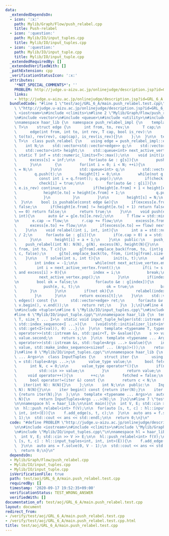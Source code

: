 ```yaml
---
data:
  _extendedDependsOn:
  - icon: ':x:'
    path: Mylib/Graph/Flow/push_relabel.cpp
    title: Push-relabel
  - icon: ':question:'
    path: Mylib/IO/input_tuples.cpp
    title: Mylib/IO/input_tuples.cpp
  - icon: ':question:'
    path: Mylib/IO/input_tuple.cpp
    title: Mylib/IO/input_tuple.cpp
  _extendedRequiredBy: []
  _extendedVerifiedWith: []
  _pathExtension: cpp
  _verificationStatusIcon: ':x:'
  attributes:
    '*NOT_SPECIAL_COMMENTS*': ''
    PROBLEM: http://judge.u-aizu.ac.jp/onlinejudge/description.jsp?id=GRL_6_A
    links:
    - http://judge.u-aizu.ac.jp/onlinejudge/description.jsp?id=GRL_6_A
  bundledCode: "#line 1 \"test/aoj/GRL_6_A/main.push_relabel.test.cpp\"\n#define PROBLEM\
    \ \"http://judge.u-aizu.ac.jp/onlinejudge/description.jsp?id=GRL_6_A\"\n\n#include\
    \ <iostream>\n#include <climits>\n#line 2 \"Mylib/Graph/Flow/push_relabel.cpp\"\
    \n#include <vector>\n#include <queue>\n#include <utility>\n#include <limits>\n\
    \nnamespace haar_lib {\n  namespace push_relabel_impl {\n    template <typename\
    \ T>\n    struct edge {\n      int from, to, rev;\n      T cap;\n      bool is_rev;\n\
    \      edge(int from, int to, int rev, T cap, bool is_rev):\n        from(from),\
    \ to(to), rev(rev), cap(cap), is_rev(is_rev){}\n    };\n  }\n\n  template <typename\
    \ T>\n  class push_relabel {\n    using edge = push_relabel_impl::edge<T>;\n\n\
    \    int N;\n    std::vector<std::vector<edge>> g;\n    std::vector<T> excess;\n\
    \    std::vector<int> height;\n    std::queue<int> next_active_vertex;\n    constexpr\
    \ static T inf = std::numeric_limits<T>::max();\n\n    void init(int s, int t){\n\
    \      excess[s] = inf;\n\n      for(auto &e : g[s]){\n        push(e, s, t);\n\
    \      }\n\n      {\n        for(int i = 0; i < N; ++i){\n          height[i]\
    \ = N;\n        }\n\n        std::queue<int> q;\n        std::vector<bool> check(N);\n\
    \        q.push(t);\n        height[t] = 0;\n\n        while(not q.empty()){\n\
    \          const int i = q.front(); q.pop();\n\n          if(check[i]) continue;\n\
    \          check[i] = true;\n\n          for(auto &e : g[i]){\n            if(not\
    \ e.is_rev) continue;\n            if(height[e.from] + 1 < height[e.to]){\n  \
    \            height[e.to] = height[e.from] + 1;\n              q.push(e.to);\n\
    \            }\n          }\n        }\n\n        height[s] = N;\n      }\n  \
    \  }\n\n    bool is_pushable(const edge &e){\n      if(excess[e.from] == 0) return\
    \ false;\n      if(height[e.from] != height[e.to] + 1) return false;\n      if(e.cap\
    \ == 0) return false;\n      return true;\n    }\n\n    void push(edge &e, int,\
    \ int){\n      auto &r = g[e.to][e.rev];\n\n      T flow = std::min(e.cap, excess[e.from]);\n\
    \n      e.cap -= flow;\n      r.cap += flow;\n\n      excess[e.from] -= flow;\n\
    \      excess[e.to] += flow;\n\n      if(excess[e.to] == flow) next_active_vertex.push(e.to);\n\
    \    }\n\n    void relabel(int i, int, int){\n      int a = std::numeric_limits<int>::max()\
    \ / 2;\n      for(auto &e : g[i]){\n        if(e.cap > 0) a = std::min(a, height[e.to]);\n\
    \      }\n\n      height[i] = a + 1;\n    }\n\n  public:\n    push_relabel(){}\n\
    \    push_relabel(int N): N(N), g(N), excess(N), height(N){}\n\n    void add_edge(int\
    \ from, int to, T c){\n      g[from].emplace_back(from, to, (int)g[to].size(),\
    \ c, false);\n      g[to].emplace_back(to, from, (int)g[from].size() - 1, 0, true);\n\
    \    }\n\n    T solve(int s, int t){\n      init(s, t);\n\n      while(true){\n\
    \        int index = -1;\n\n        while(not next_active_vertex.empty()){\n \
    \         int i = next_active_vertex.front();\n          if(i != s and i != t\
    \ and excess[i] > 0){\n            index = i;\n            break;\n          }\n\
    \          next_active_vertex.pop();\n        }\n\n        if(index == -1) break;\n\
    \n        bool ok = false;\n        for(auto &e : g[index]){\n          if(is_pushable(e)){\n\
    \            push(e, s, t);\n            ok = true;\n            break;\n    \
    \      }\n        }\n\n        if(not ok){\n          relabel(index, s, t);\n\
    \        }\n      }\n\n      return excess[t];\n    }\n\n    std::vector<edge>\
    \ edges() const {\n      std::vector<edge> ret;\n      for(auto &v : g) ret.insert(ret.end(),\
    \ v.begin(), v.end());\n      return ret;\n    }\n  };\n}\n#line 4 \"Mylib/IO/input_tuples.cpp\"\
    \n#include <tuple>\n#line 6 \"Mylib/IO/input_tuples.cpp\"\n#include <initializer_list>\n\
    #line 6 \"Mylib/IO/input_tuple.cpp\"\n\nnamespace haar_lib {\n  template <typename\
    \ T, size_t ... I>\n  static void input_tuple_helper(std::istream &s, T &val,\
    \ std::index_sequence<I ...>){\n    (void)std::initializer_list<int>{(void(s >>\
    \ std::get<I>(val)), 0) ...};\n  }\n\n  template <typename T, typename U>\n  std::istream&\
    \ operator>>(std::istream &s, std::pair<T, U> &value){\n    s >> value.first >>\
    \ value.second;\n    return s;\n  }\n\n  template <typename ... Args>\n  std::istream&\
    \ operator>>(std::istream &s, std::tuple<Args ...> &value){\n    input_tuple_helper(s,\
    \ value, std::make_index_sequence<sizeof ... (Args)>());\n    return s;\n  }\n\
    }\n#line 8 \"Mylib/IO/input_tuples.cpp\"\n\nnamespace haar_lib {\n  template <typename\
    \ ... Args>\n  class InputTuples {\n    struct iter {\n      using value_type\
    \ = std::tuple<Args ...>;\n      value_type value;\n      bool fetched = false;\n\
    \      int N, c = 0;\n\n      value_type operator*(){\n        if(not fetched){\n\
    \          std::cin >> value;\n        }\n        return value;\n      }\n\n \
    \     void operator++(){\n        ++c;\n        fetched = false;\n      }\n\n\
    \      bool operator!=(iter &) const {\n        return c < N;\n      }\n\n   \
    \   iter(int N): N(N){}\n    };\n\n    int N;\n\n  public:\n    InputTuples(int\
    \ N): N(N){}\n\n    iter begin() const {return iter(N);}\n    iter end() const\
    \ {return iter(N);}\n  };\n\n  template <typename ... Args>\n  auto input_tuples(int\
    \ N){\n    return InputTuples<Args ...>(N);\n  }\n}\n#line 7 \"test/aoj/GRL_6_A/main.push_relabel.test.cpp\"\
    \n\nnamespace hl = haar_lib;\n\nint main(){\n  int V, E; std::cin >> V >> E;\n\
    \n  hl::push_relabel<int> f(V);\n\n  for(auto [s, t, c] : hl::input_tuples<int,\
    \ int, int>(E)){\n    f.add_edge(s, t, c);\n  }\n\n  auto ans = f.solve(0, V -\
    \ 1);\n  std::cout << ans << std::endl;\n\n  return 0;\n}\n"
  code: "#define PROBLEM \"http://judge.u-aizu.ac.jp/onlinejudge/description.jsp?id=GRL_6_A\"\
    \n\n#include <iostream>\n#include <climits>\n#include \"Mylib/Graph/Flow/push_relabel.cpp\"\
    \n#include \"Mylib/IO/input_tuples.cpp\"\n\nnamespace hl = haar_lib;\n\nint main(){\n\
    \  int V, E; std::cin >> V >> E;\n\n  hl::push_relabel<int> f(V);\n\n  for(auto\
    \ [s, t, c] : hl::input_tuples<int, int, int>(E)){\n    f.add_edge(s, t, c);\n\
    \  }\n\n  auto ans = f.solve(0, V - 1);\n  std::cout << ans << std::endl;\n\n\
    \  return 0;\n}\n"
  dependsOn:
  - Mylib/Graph/Flow/push_relabel.cpp
  - Mylib/IO/input_tuples.cpp
  - Mylib/IO/input_tuple.cpp
  isVerificationFile: true
  path: test/aoj/GRL_6_A/main.push_relabel.test.cpp
  requiredBy: []
  timestamp: '2020-09-17 19:52:35+09:00'
  verificationStatus: TEST_WRONG_ANSWER
  verifiedWith: []
documentation_of: test/aoj/GRL_6_A/main.push_relabel.test.cpp
layout: document
redirect_from:
- /verify/test/aoj/GRL_6_A/main.push_relabel.test.cpp
- /verify/test/aoj/GRL_6_A/main.push_relabel.test.cpp.html
title: test/aoj/GRL_6_A/main.push_relabel.test.cpp
---
```

